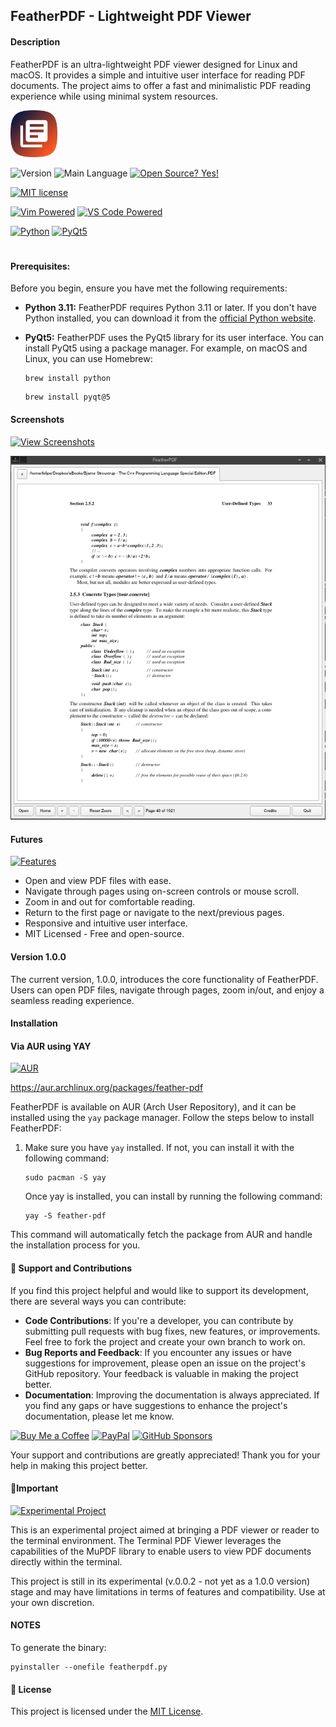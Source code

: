 ## FeatherPDF - Lightweight PDF Viewer
#### Description

FeatherPDF is an ultra-lightweight PDF viewer designed for Linux and macOS. It provides a simple and intuitive user interface for reading PDF documents. The project aims to offer a fast and minimalistic PDF reading experience while using minimal system resources.


<img src="./images/fpdf-iconlogo-2.1.png" alt="FeatherPDF Logo" width="75" height="75">


![Version](https://img.shields.io/github/release/felipealfonsog/FeatherPDF.svg?style=flat&color=blue)
![Main Language](https://img.shields.io/github/languages/top/felipealfonsog/FeatherPDF.svg?style=flat&color=blue)
[![Open Source? Yes!](https://badgen.net/badge/Open%20Source%20%3F/Yes%21/blue?icon=github)](https://github.com/Naereen/badges/)


[![MIT license](https://img.shields.io/badge/License-MIT-blue.svg)](https://lbesson.mit-license.org/)
<!--
[![GPL license](https://img.shields.io/badge/License-GPL-blue.svg)](http://perso.crans.org/besson/LICENSE.html)
-->

[![Vim Powered](https://img.shields.io/badge/Vim-Powered-%2311AB00.svg?logo=vim&logoColor=white)](https://www.vim.org)
[![VS Code Powered](https://img.shields.io/badge/VS%20Code-Powered-%23007ACC.svg?logo=visualstudiocode&logoColor=white)](https://code.visualstudio.com/)


[![Python](https://img.shields.io/badge/python-3.11-blue.svg)](https://www.python.org/downloads/release/python-311/)
[![PyQt5](https://img.shields.io/badge/PyQt5-5.15.9-blue.svg)](https://pypi.org/project/PyQt5/)

#

#### Prerequisites:

Before you begin, ensure you have met the following requirements:

- **Python 3.11:** FeatherPDF requires Python 3.11 or later. If you don't have Python installed, you can download it from the [official Python website](https://www.python.org/downloads/release/python-311/).

- **PyQt5:** FeatherPDF uses the PyQt5 library for its user interface. You can install PyQt5 using a package manager. For example, on macOS and Linux, you can use Homebrew:


  ```
  brew install python
  ```
  
  ```
  brew install pyqt@5
  ```


#### Screenshots

[![View Screenshots](https://img.shields.io/badge/View-Screenshots-blue)](#)

![Screenshot of the application interface](images/sshot-fpdf-1.0.0.png)

<!-- 
![Screenshot of the application interface](images/linux/sshot-termpdf-4.jpg)
--> 
<!-- 
**Arch Linux** 

![Screenshot of the application interface](images/linux/sshot-termpdf-1.jpg)

**macOS** 

![Screenshot of the application interface](images/mac/sshot-termpdf-1.png)
-->


#### Futures

[![Features](https://img.shields.io/badge/Features-Check%20Them%20Out-green)](#)

- Open and view PDF files with ease.
- Navigate through pages using on-screen controls or mouse scroll.
- Zoom in and out for comfortable reading.
- Return to the first page or navigate to the next/previous pages.
- Responsive and intuitive user interface.
- MIT Licensed - Free and open-source.

#### Version 1.0.0

The current version, 1.0.0, introduces the core functionality of FeatherPDF. Users can open PDF files, navigate through pages, zoom in/out, and enjoy a seamless reading experience.

#### Installation
#### Via AUR using YAY

[![AUR](https://img.shields.io/aur/version/feather-pdf)](https://aur.archlinux.org/packages/feather-pdf)

<!-- 
[![AUR](https://img.shields.io/aur/version/feather-pdf.svg)](https://aur.archlinux.org/packages/feather-pdf)
-->

https://aur.archlinux.org/packages/feather-pdf

FeatherPDF is available on AUR (Arch User Repository), and it can be installed using the `yay` package manager. Follow the steps below to install FeatherPDF:

1. Make sure you have `yay` installed. If not, you can install it with the following command:
   
   ```
   sudo pacman -S yay
   ```
   Once yay is installed, you can install by running the following command:
   
   ```
   yay -S feather-pdf
   ```
This command will automatically fetch the package from AUR and handle the installation process for you.


#### 🤝 Support and Contributions

If you find this project helpful and would like to support its development, there are several ways you can contribute:

- **Code Contributions**: If you're a developer, you can contribute by submitting pull requests with bug fixes, new features, or improvements. Feel free to fork the project and create your own branch to work on.
- **Bug Reports and Feedback**: If you encounter any issues or have suggestions for improvement, please open an issue on the project's GitHub repository. Your feedback is valuable in making the project better.
- **Documentation**: Improving the documentation is always appreciated. If you find any gaps or have suggestions to enhance the project's documentation, please let me know.

[![Buy Me a Coffee](https://img.shields.io/badge/Buy%20Me%20a%20Coffee-%E2%98%95-FFDD00?style=flat-square&logo=buy-me-a-coffee&logoColor=black)](https://www.buymeacoffee.com/felipealfonsog)
[![PayPal](https://img.shields.io/badge/Donate%20with-PayPal-00457C?style=flat-square&logo=paypal&logoColor=white)](https://www.paypal.me/felipealfonsog)
[![GitHub Sponsors](https://img.shields.io/badge/Sponsor%20me%20on-GitHub-%23EA4AAA?style=flat-square&logo=github-sponsors&logoColor=white)](https://github.com/sponsors/felipealfonsog)

Your support and contributions are greatly appreciated! Thank you for your help in making this project better.


#### 📝Important

[![Experimental Project](https://img.shields.io/badge/Project-Type%3A%20Experimental-blueviolet)](#)

This is an experimental project aimed at bringing a PDF viewer or reader to the terminal environment. The Terminal PDF Viewer leverages the capabilities of the MuPDF library to enable users to view PDF documents directly within the terminal.

This project is still in its experimental (v.0.0.2 - not yet as a 1.0.0 version) stage and may have limitations in terms of features and compatibility. Use at your own discretion.

#### NOTES

To generate the binary: 

```
pyinstaller --onefile featherpdf.py
```

#### 📄 License

This project is licensed under the [MIT License](LICENSE).
